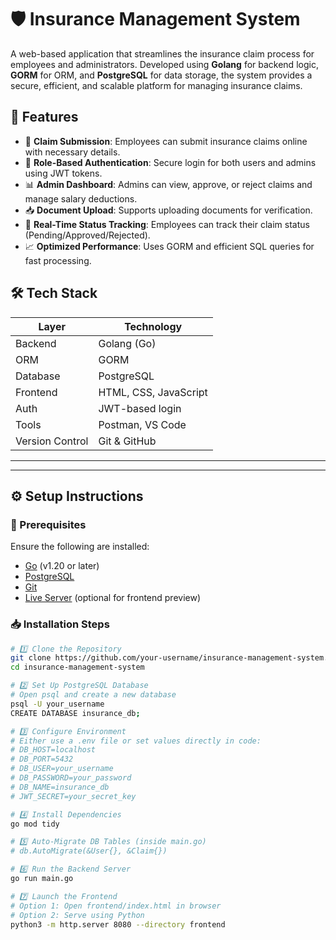 # 🛡️ Insurance Management System

A web-based application that streamlines the insurance claim process for employees and administrators. Developed using **Golang** for backend logic, **GORM** for ORM, and **PostgreSQL** for data storage, the system provides a secure, efficient, and scalable platform for managing insurance claims.

## 🚀 Features

- 🧾 **Claim Submission**: Employees can submit insurance claims online with necessary details.
- 🔐 **Role-Based Authentication**: Secure login for both users and admins using JWT tokens.
- 📊 **Admin Dashboard**: Admins can view, approve, or reject claims and manage salary deductions.
- 📥 **Document Upload**: Supports uploading documents for verification.
- 🔄 **Real-Time Status Tracking**: Employees can track their claim status (Pending/Approved/Rejected).
- 📈 **Optimized Performance**: Uses GORM and efficient SQL queries for fast processing.

## 🛠️ Tech Stack

| Layer          | Technology           |
|----------------|----------------------|
| Backend        | Golang (Go)          |
| ORM            | GORM                 |
| Database       | PostgreSQL           |
| Frontend       | HTML, CSS, JavaScript|
| Auth           | JWT-based login      |
| Tools          | Postman, VS Code     |
| Version Control| Git & GitHub         |


---

---

## ⚙️ Setup Instructions

### 📌 Prerequisites

Ensure the following are installed:

- [Go](https://go.dev/dl/) (v1.20 or later)
- [PostgreSQL](https://www.postgresql.org/download/)
- [Git](https://git-scm.com/)
- [Live Server](https://marketplace.visualstudio.com/items?itemName=ritwickdey.LiveServer) (optional for frontend preview)

### 📥 Installation Steps

```bash
# 1️⃣ Clone the Repository
git clone https://github.com/your-username/insurance-management-system.git
cd insurance-management-system

# 2️⃣ Set Up PostgreSQL Database
# Open psql and create a new database
psql -U your_username
CREATE DATABASE insurance_db;

# 3️⃣ Configure Environment
# Either use a .env file or set values directly in code:
# DB_HOST=localhost
# DB_PORT=5432
# DB_USER=your_username
# DB_PASSWORD=your_password
# DB_NAME=insurance_db
# JWT_SECRET=your_secret_key

# 4️⃣ Install Dependencies
go mod tidy

# 5️⃣ Auto-Migrate DB Tables (inside main.go)
# db.AutoMigrate(&User{}, &Claim{})

# 6️⃣ Run the Backend Server
go run main.go

# 7️⃣ Launch the Frontend
# Option 1: Open frontend/index.html in browser
# Option 2: Serve using Python
python3 -m http.server 8080 --directory frontend
